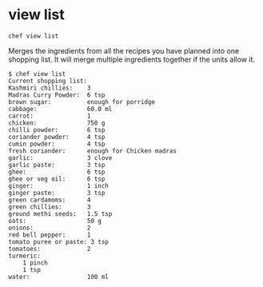# view list 


```shell
chef view list 
```

Merges the ingredients from all the recipes you have planned into one shopping list. It will merge multiple ingredients together if the units allow it.  

```shell
$ chef view list
Current shopping list:
Kashmiri chillies:    3
Madras Curry Powder:  6 tsp
brown sugar:          enough for porridge
cabbage:              60.0 ml
carrot:               1
chicken:              750 g
chilli powder:        6 tsp
coriander powder:     4 tsp
cumin powder:         4 tsp
fresh coriander:      enough for Chicken madras
garlic:               3 clove
garlic paste:         3 tsp
ghee:                 6 tsp
ghee or veg oil:      6 tsp
ginger:               1 inch
ginger paste:         3 tsp
green cardamoms:      4
green chillies:       3
ground methi seeds:   1.5 tsp
oats:                 50 g
onions:               2
red bell pepper:      1
tomato puree or paste: 3 tsp
tomatoes:             2
turmeric:            
    1 pinch
    1 tsp
water:                100 ml
```